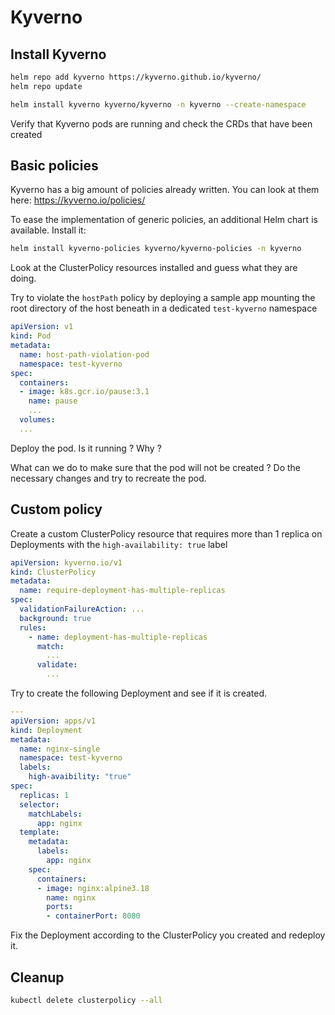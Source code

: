 # Kyverno

## Install Kyverno

```sh
helm repo add kyverno https://kyverno.github.io/kyverno/
helm repo update

helm install kyverno kyverno/kyverno -n kyverno --create-namespace
```

Verify that Kyverno pods are running and check the CRDs that have been created

## Basic policies

Kyverno has a big amount of policies already written. You can look at them here: https://kyverno.io/policies/

To ease the implementation of generic policies, an additional Helm chart is available. Install it:

```sh
helm install kyverno-policies kyverno/kyverno-policies -n kyverno
```

Look at the ClusterPolicy resources installed and guess what they are doing.

Try to violate the `hostPath` policy by deploying a sample app mounting the root directory of the host beneath in a dedicated `test-kyverno` namespace

```yaml
apiVersion: v1
kind: Pod
metadata:
  name: host-path-violation-pod
  namespace: test-kyverno
spec:
  containers:
  - image: k8s.gcr.io/pause:3.1
    name: pause
    ...
  volumes:
  ...
```

Deploy the pod. Is it running ? Why ?

What can we do to make sure that the pod will not be created ? Do the necessary changes and try to recreate the pod.

## Custom policy

Create a custom ClusterPolicy resource that requires more than 1 replica on Deployments with the `high-availability: true` label

```yaml
apiVersion: kyverno.io/v1
kind: ClusterPolicy
metadata:
  name: require-deployment-has-multiple-replicas
spec:
  validationFailureAction: ...
  background: true
  rules:
    - name: deployment-has-multiple-replicas
      match:
        ...
      validate:
        ...
```

Try to create the following Deployment and see if it is created.

```yaml
---
apiVersion: apps/v1
kind: Deployment
metadata:
  name: nginx-single
  namespace: test-kyverno
  labels:
    high-avaibility: "true"
spec:
  replicas: 1
  selector:
    matchLabels:
      app: nginx
  template:
    metadata:
      labels:
        app: nginx
    spec:
      containers:
      - image: nginx:alpine3.18
        name: nginx
        ports:
        - containerPort: 8080
```

Fix the Deployment according to the ClusterPolicy you created and redeploy it.

## Cleanup

```sh
kubectl delete clusterpolicy --all
```
